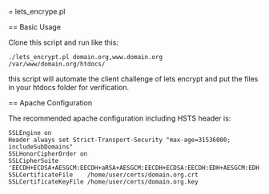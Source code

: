= lets_encrype.pl

== Basic Usage

Clone this script and run like this:

    ./lets_encrypt.pl domain.org,www.domain.org  /var/www/domain.org/htdocs/

this script will automate the client challenge of lets encrypt and put
the files in your htdocs folder for verification.


== Apache Configuration

The recommended apache configuration including HSTS header is:

    SSLEngine on
    Header always set Strict-Transport-Security "max-age=31536000; includeSubDomains"
    SSLHonorCipherOrder on
    SSLCipherSuite 'EECDH+ECDSA+AESGCM:EECDH+aRSA+AESGCM:EECDH+ECDSA:EECDH:EDH+AESGCM:EDH:+3DES:ECDH+AESGCM:ECDH+AES:ECDH:AES:HIGH:MEDIUM:!RC4:!CAMELLIA:!SEED:!aNULL:!MD5:!eNULL:!LOW:!EXP:!DSS:!PSK:!SRP'
    SSLCertificateFile    /home/user/certs/domain.org.crt
    SSLCertificateKeyFile /home/user/certs/domain.org.key

